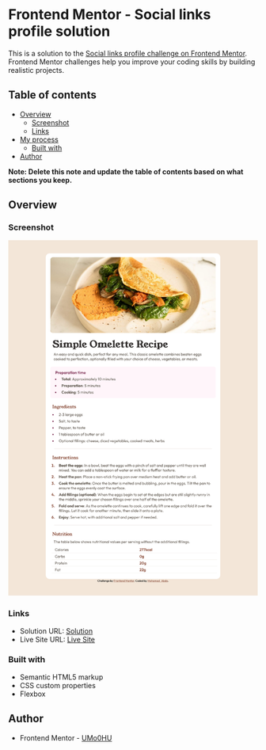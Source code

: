 # Frontend Mentor - Social links profile solution

This is a solution to the [Social links profile challenge on Frontend Mentor](https://www.frontendmentor.io/challenges/social-links-profile-UG32l9m6dQ). Frontend Mentor challenges help you improve your coding skills by building realistic projects. 

## Table of contents

- [Overview](#overview)
  - [Screenshot](#screenshot)
  - [Links](#links)
- [My process](#my-process)
  - [Built with](#built-with)
- [Author](#author)

**Note: Delete this note and update the table of contents based on what sections you keep.**

## Overview

### Screenshot

![](./Screenshot.png)

### Links

- Solution URL: [Solution](https://github.com/UMo0HU/recipe-page-main)
- Live Site URL: [Live Site](https://umo0hu.github.io/recipe-page-main/)

### Built with

- Semantic HTML5 markup
- CSS custom properties
- Flexbox

## Author

- Frontend Mentor - [UMo0HU](https://www.frontendmentor.io/profile/UMo0HU)
